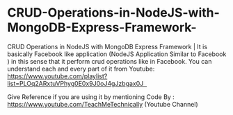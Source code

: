 # CRUD-Operations-in-NodeJS-with-MongoDB-Express-Framework-
CRUD Operations in NodeJS with MongoDB Express Framework | It is basically Facebook like application (NodeJS Application Similar to Facebook ) in this sense that it perform crud operations like in Facebook.  You can understand each and every part of it from Youtube: https://www.youtube.com/playlist?list=PLOq2ARxtuVPhyg0E0x9J0oJ4gJzbgax0J  

Give Reference if you are using it by mentioning
Code By : https://www.youtube.com/TeachMeTechnically (Youtube Channel)

